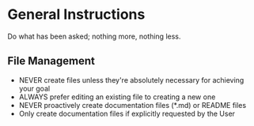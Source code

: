 # General Instructions

Do what has been asked; nothing more, nothing less.

## File Management
- NEVER create files unless they're absolutely necessary for achieving your goal
- ALWAYS prefer editing an existing file to creating a new one
- NEVER proactively create documentation files (*.md) or README files
- Only create documentation files if explicitly requested by the User